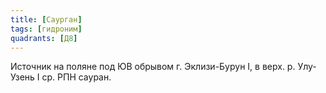 ```yaml
---
title: [Саурган]
tags: [гидроним]
quadrants: [Д8]
---
```


Источник на поляне под ЮВ обрывом г. Эклизи-Бурун I, в верх. р. Улу-Узень I ср.
РПН сауран.
